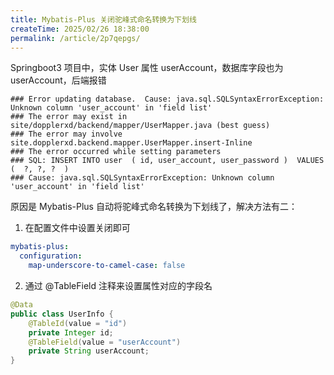 ```yaml
---
title: Mybatis-Plus 关闭驼峰式命名转换为下划线
createTime: 2025/02/26 18:38:00
permalink: /article/2p7qepgs/
---
```

Springboot3 项目中，实体 User 属性 userAccount，数据库字段也为 userAccount，后端报错
```
### Error updating database.  Cause: java.sql.SQLSyntaxErrorException: Unknown column 'user_account' in 'field list'
### The error may exist in site/dopplerxd/backend/mapper/UserMapper.java (best guess)
### The error may involve site.dopplerxd.backend.mapper.UserMapper.insert-Inline
### The error occurred while setting parameters
### SQL: INSERT INTO user  ( id, user_account, user_password )  VALUES (  ?, ?, ?  )
### Cause: java.sql.SQLSyntaxErrorException: Unknown column 'user_account' in 'field list'
```
原因是 Mybatis-Plus 自动将驼峰式命名转换为下划线了，解决方法有二：
1. 在配置文件中设置关闭即可
```yml
mybatis-plus:
  configuration:
    map-underscore-to-camel-case: false
```
2. 通过 @TableField 注释来设置属性对应的字段名
```java
@Data
public class UserInfo {
    @TableId(value = "id")
    private Integer id;
    @TableField(value = "userAccount")
    private String userAccount;
}
```